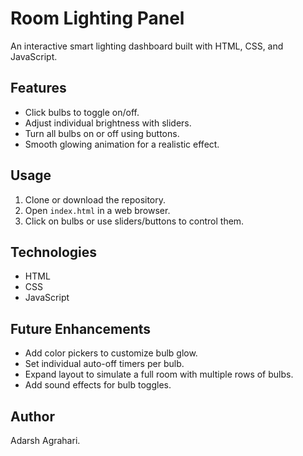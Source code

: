 # Room Lighting Panel

An interactive smart lighting dashboard built with HTML, CSS, and JavaScript.

## Features
- Click bulbs to toggle on/off.
- Adjust individual brightness with sliders.
- Turn all bulbs on or off using buttons.
- Smooth glowing animation for a realistic effect.

## Usage
1. Clone or download the repository.
2. Open `index.html` in a web browser.
3. Click on bulbs or use sliders/buttons to control them.

## Technologies
- HTML
- CSS
- JavaScript

## Future Enhancements
- Add color pickers to customize bulb glow.
- Set individual auto-off timers per bulb.
- Expand layout to simulate a full room with multiple rows of bulbs.
- Add sound effects for bulb toggles.

## Author
Adarsh Agrahari.
